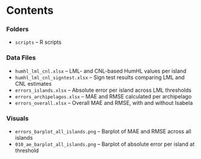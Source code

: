 # Contents
### Folders
- `scripts` – R scripts

### Data Files

- `humhl_lml_cnl.xlsx` – LML- and CNL-based HumHL values per island  
- `humhl_lml_cnl_signtest.xlsx` – Sign test results comparing LML and CNL estimates  
- `errors_islands.xlsx` – Absolute error per island across LML thresholds  
- `errors_archipelagos.xlsx` – MAE and RMSE calculated per archipelago  
- `errors_overall.xlsx` – Overall MAE and RMSE, with and without Isabela

### Visuals

- `errors_barplot_all_islands.png` – Barplot of MAE and RMSE across all islands  
- `010_ae_barplot_all_islands.png` – Barplot of absolute error per island at threshold 
